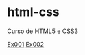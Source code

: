 # html-css
 Curso de HTML5 e CSS3

<a href="https://danielmelo07.github.io/html-css/exercícios/ex001/index.html">Ex001<a>
<a href="https://danielmelo07.github.io/html-css/exercícios/ex002/index.html">Ex002<a>